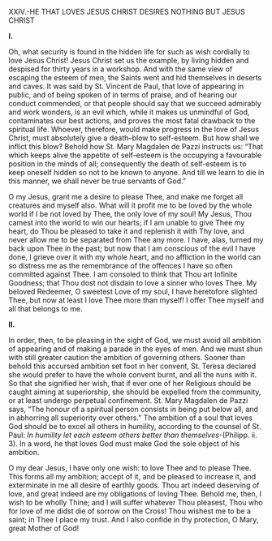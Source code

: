 
XXIV.-HE THAT LOVES JESUS CHRIST DESIRES NOTHING BUT JESUS CHRIST

**I.**

Oh, what security is found in the hidden life for such as wish cordially to love Jesus Christ! Jesus Christ set us the example, by living hidden and despised for thirty years in a workshop. And with the same view of escaping the esteem of men, the Saints went and hid themselves in deserts and caves. It was said by St. Vincent de Paul, that love of appearing in public, and of being spoken of in terms of praise, and of hearing our conduct commended, or that people should say that we succeed admirably and work wonders, is an evil which, while it makes us unmindful of God, contaminates our best actions, and proves the most fatal drawback to the spiritual life. Whoever, therefore, would make progress in the love of Jesus Christ, must absolutely give a death–blow to self-esteem. But how shall we inflict this blow? Behold how St. Mary Magdalen de Pazzi instructs us: “That which keeps alive the appetite of self-esteem is the occupying a favourable position in the minds of all; consequently the death of self-esteem is to keep oneself hidden so not to be known to anyone. And till we learn to die in this manner, we shall never be true servants of God.”

O my Jesus, grant me a desire to please Thee, and make me forget all creatures and myself also. What will it profit me to be loved by the whole world if I be not loved by Thee, the only love of my soul! My Jesus, Thou camest into the world to win our hearts; if I am unable to give Thee my heart, do Thou be pleased to take it and replenish it with Thy love, and never allow me to be separated from Thee any more. I have, alas, turned my back upon Thee in the past; but now that I am conscious of the evil I have done, I grieve over it with my whole heart, and no affliction in the world can so distress me as the remembrance of the offences I have so often committed against Thee. I am consoled to think that Thou art Infinite Goodness; that Thou dost not disdain to love a sinner who loves Thee. My beloved Redeemer, O sweetest Love of my soul, I have heretofore slighted Thee, but now at least I love Thee more than myself! I offer Thee myself and all that belongs to me.

**II.**

In order, then, to be pleasing in the sight of God, we must avoid all ambition of appearing and of making a parade in the eyes of men. And we must shun with still greater caution the ambition of governing others. Sooner than behold this accursed ambition set foot in her convent, St. Teresa declared she would prefer to have the whole convent burnt, and all the nuns with it. So that she signified her wish, that if ever one of her Religious should be caught aiming at superiorship, she should be expelled from the community, or at least undergo perpetual confinement. St. Mary Magdalen de Pazzi says, “The honour of a spiritual person consists in being put below all, and in abhorring all superiority over others.” The ambition of a soul that loves God should be to excel all others in humility, according to the counsel of St. Paul: _In humility let each esteem others better than themselves_-(Philipp. ii. 3). In a word, he that loves God must make God the sole object of his ambition.

O my dear Jesus, I have only one wish: to love Thee and to please Thee. This forms all my ambition; accept of it, and be pleased to increase it, and exterminate in me all desire of earthly goods. Thou art indeed deserving of love, and great indeed are my obligations of loving Thee. Behold me, then, I wish to be wholly Thine; and I will suffer whatever Thou pleasest, Thou who for love of me didst die of sorrow on the Cross! Thou wishest me to be a saint; in Thee I place my trust. And I also confide in thy protection, O Mary, great Mother of God!


